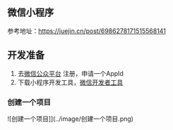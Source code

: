 ## 微信小程序



参考地址：https://juejin.cn/post/6986278171515568141



## 开发准备



1. 去[微信公众平台](https://mp.weixin.qq.com/) 注册，申请一个AppId
2. 下载小程序开发工具，[微信开发者工具](https://developers.weixin.qq.com/miniprogram/dev/devtools/download.html)



### 创建一个项目

![创建一个项目]](../image/创建一个项目.png)
